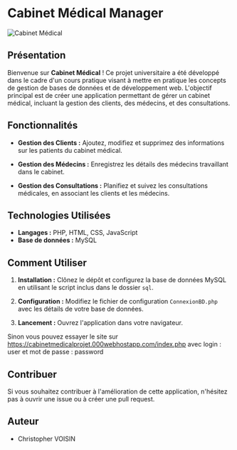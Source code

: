 # Cabinet Médical Manager

![Cabinet Médical](lien_vers_une_image.png)

## Présentation

Bienvenue sur **Cabinet Médical** ! Ce projet universitaire a été développé dans le cadre d'un cours pratique visant à mettre en pratique les concepts de gestion de bases de données et de développement web. L'objectif principal est de créer une application permettant de gérer un cabinet médical, incluant la gestion des clients, des médecins, et des consultations.

## Fonctionnalités

- **Gestion des Clients :** Ajoutez, modifiez et supprimez des informations sur les patients du cabinet médical.
  
- **Gestion des Médecins :** Enregistrez les détails des médecins travaillant dans le cabinet.

- **Gestion des Consultations :** Planifiez et suivez les consultations médicales, en associant les clients et les médecins.

## Technologies Utilisées

- **Langages :** PHP, HTML, CSS, JavaScript
- **Base de données :** MySQL

## Comment Utiliser

1. **Installation :** Clônez le dépôt et configurez la base de données MySQL en utilisant le script inclus dans le dossier `sql`.
   
2. **Configuration :** Modifiez le fichier de configuration `ConnexionBD.php` avec les détails de votre base de données.

3. **Lancement :** Ouvrez l'application dans votre navigateur.

Sinon vous pouvez essayer le site sur https://cabinetmedicalprojet.000webhostapp.com/index.php avec login : user et mot de passe : password

## Contribuer

Si vous souhaitez contribuer à l'amélioration de cette application, n'hésitez pas à ouvrir une issue ou à créer une pull request.

## Auteur

- Christopher VOISIN
